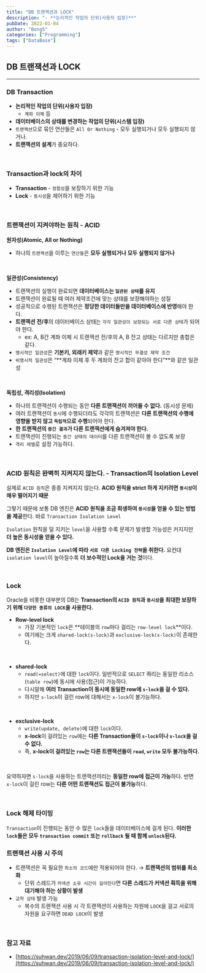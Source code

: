 ```yaml
---
title: "DB 트랜잭션과 LOCK"
description: "- **논리적인 작업의 단위(사용자 입장)**"
pubDate: 2022-01-04
author: "Bong5"
categories: ["Programming"]
tags: ["DataBase"]
---
```



## DB 트랜잭션과 LOCK

---

### DB Transaction

- **논리적인 작업의 단위(사용자 입장)**
    - `계좌 이체` 등
- **데이터베이스의 상태를 변경하는 작업의 단위(시스템 입장)**
- `트랜잭션`으로 묶인 연산들은 `All Or Nothing` - 모두 실행되거나 모두 실행되지 않거나.
- **트랜잭션의 설계**가 중요하다.

<br>

### Transaction과 lock의 차이

- **Transaction** - `정합성`을 보장하기 위한 기능
- **Lock** - `동시성`을 제어하기 위한 기능

<br>

### 트랜잭션이 지켜야하는 원칙 - ACID

**원자성(Atomic, All or Nothing)**

- 하나의 `트랜잭션`을 이루는 `연산들`은 **모두 실행되거나 모두 실행되지 않거나**

<br>

**일관성(Consistency)**

- 트랜잭션의 실행이 완료되면 **데이터베이스는 `일관된 상태`를 유지**
- 트랜잭션이 완료될 때 여러 제약조건에 맞는 상태를 보장해야하는 성질
- 성공적으로 수행된 트랜잭션은 **정당한 데이터들만을 데이터베이스에 반영**해야 한다.
- **트랜잭션 전/후**의 데이터베이스 상태는 `각각 일관성이 보장되는 서로 다른 상태`가 되어야 한다.
    - ex: A, B간 계좌 이체 시 트랜잭션 전/후의 A, B 잔고 상태는 다르지만 총합은 같다.
- `명시적인 일관성`은 **기본키, 외래키 제약**과 같은 `명시적인 무결성 제약 조건`
- `비명시적 일관성`은 “**계좌 이체 후 두 계좌의 잔고 합이 같아야 한다”**와 같은 일관성

<br>

**독립성, 격리성(Isolation)**

- 하나의 트랜잭션이 수행되는 동안 **다른 트랜잭션이 끼어들 수 없다.** (동시성 문제)
- 여러 트랜잭션이 `동시`에 수행되더라도 각각의 트랜잭션은 **다른 트랜잭션의 수행에 영향을 받지 않고 `독립적`으로 수행**되어야 한다.
- **한 트랜잭션의 `중간 결과`가 다른 트랜잭션에게 숨겨져야 한다.**
- 트랜잭션이 진행되는 `중간 상태의 데이터`를 다른 트랜잭션이 볼 수 없도록 보장
- `격리 레벨`로 설정 가능하다.

<br>

### ACID 원칙은 완벽히 지켜지지 않는다. - Transaction의 Isolation Level

실제로 `ACID 원칙`은 종종 지켜지지 않는다. **ACID 원칙을 strict 하게 지키려면 `동시성`이 매우 떨어지기 때문**

그렇기 때문에 보통 DB 엔진은 **ACID 원칙을 조금 희생하여 `동시성`을 얻을 수 있는 방법을 제공**한다. 바로 `Transaction Isolation Level`

`Isolation` 원칙을 덜 지키는 `level`을 사용할 수록 문제가 발생할 가능성은 커지지만 **더 높은 동시성을 얻을 수 있다.**

**DB 엔진은 `Isolation Level`에 따라 `서로 다른 Locking 전략`을 취한다.** 요컨대 `isolation level`이 높아질수록 **더 보수적인 Lock을 거는 것**이다.

<br>

### Lock

Oracle을 비롯한 대부분의 DB는 **Transaction의 `ACID 원칙`과 `동시성`을 최대한 보장하기 위해 `다양한 종류의 LOCK`을 사용한다.**

- **Row-level lock**
    - 가장 기본적인 `lock`은 **테이블의 `row`마다 걸리는 `row-level lock`**이다.
    - 여기에는 크게 `shared-lock(s-lock)`과 `exclusive-lock(x-lock)`이 존재한다.

<br>

- **shared-lock**
    - `read(=select)`에 대한 `lock`이다. 일반적으로 `SELECT` 쿼리는 동일한 리소스(`table row`)에 동시에 사용(접근)이 가능하다.
    - 다시말해 **여러 Transaction이 동시에 동일한 row에 `s-lock`을 걸 수 있다.**
    - 하지만 `s-lock`이 걸린 row에 대해서는 `x-lock`이 불가능하다.

<br>

- **exclusive-lock**
    - `write(update, delete)`에 대한 `lock`이다.
    - **x-lock**이 걸려있는 `row`에는 **다른 Transaction들이 `s-lock`이나 `x-lock`을 걸 수 없다.**
    - 즉, **x-lock이 걸려있는 `row`는 다른 트랜잭션들이 `read`, `write` 모두 불가능하다.**

<br>

요약하자면 `s-lock`을 사용하는 트랜잭션끼리는 **동일한 row에 접근이 가능**하다. 반면 `x-lock`이 걸린 row는 **다른 어떤 트랜잭션도 접근이 불가능**하다.

<br>

### Lock 해제 타이밍

`Transaction`이 진행되는 동안 수 많은 `lock`들을 데이터베이스에 걸게 된다.
**이러한 `lock`들은 모두 `transaction commit` 또는 `rollback` 될 때 함께 `unlock`된다.**

### 트랜잭션 사용 시 주의

- 트랜잭션은 꼭 필요한 `최소의 코드`에만 적용되어야 한다. → **트랜잭션의 범위를 최소화**
    - 단위 스레드가 `커넥션 소유 시간이 길어진다`면 **다른 스레드가 커넥션 획득을 위해 대기해야 하는 상황이 발생**
- `교착 상태` 발생 가능
    - 복수의 트랜잭션 사용 시 각 트랜잭션이 사용하는 자원에 `LOCK`을 걸고 서로의 자원을 요구하면 `DEAD LOCK`이 발생

<br>

### 참고 자료 
- [https://suhwan.dev/2019/06/09/transaction-isolation-level-and-lock/](https://suhwan.dev/2019/06/09/transaction-isolation-level-and-lock/)